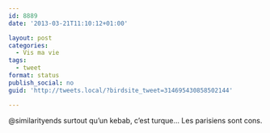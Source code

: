 ```yaml
---
id: 8889
date: '2013-03-21T11:10:12+01:00'

layout: post
categories:
  - Vis ma vie
tags:
  - tweet
format: status
publish_social: no
guid: 'http://tweets.local/?birdsite_tweet=314695430858502144'

---
```


@similarityends surtout qu’un kebab, c’est turque… Les parisiens sont cons.